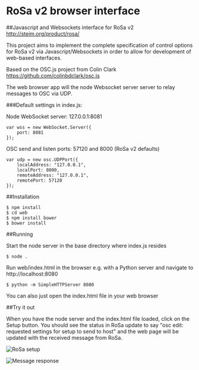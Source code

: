 # RoSa v2 browser interface

##Javascript and Websockets interface for RoSa v2 http://steim.org/product/rosa/

This project aims to implement the complete specification of control options for RoSa v2 via Javascript/Websockets in order to allow for development of web-based interfaces.

Based on the OSC.js project from Colin Clark https://github.com/colinbdclark/osc.js

The web browser app will the node Websocket server server to relay messages to OSC via UDP. 

###Default settings in index.js:

Node WebSocket server: 127.0.0.1:8081

    var wss = new WebSocket.Server({
        port: 8081
    });

OSC send and listen ports: 57120 and 8000 (RoSa v2 defaults)

    var udp = new osc.UDPPort({
        localAddress: "127.0.0.1",
        localPort: 8000,
        remoteAddress: "127.0.0.1",
        remotePort: 57120
    });


##Installation

    $ npm install
    $ cd web
    $ npm install bower
    $ bower install

##Running

Start the node server in the base directory where index.js resides

    $ node .

Run web/index.html in the browser e.g. with a Python server and navigate to http://localhost:8080
    
    $ python -m SimpleHTTPServer 8080

You can also just open the index.html file in your web browser

##Try it out

When you have the node server and the index.html file loaded, click on the Setup button. You should see the status in RoSa update to say "osc edit: requested settings for setup to send to host" and the web page will be updated with the received message from RoSa.

![RoSa setup](https://raw.githubusercontent.com/leaves-and-petalz/RoSa-v2-browser-interface/master/files/RoSa.png)

![Message response](https://raw.githubusercontent.com/leaves-and-petalz/RoSa-v2-browser-interface/master/files/setup.png)
